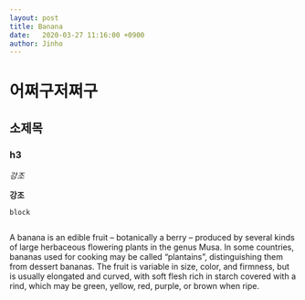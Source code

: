 ```yaml
---
layout: post
title: Banana
date:	2020-03-27 11:16:00 +0900
author:	Jinho 
---
```




# 어쩌구저쩌구

## 소제목

### h3

*강조*

**강조**

`block`

``` c

```





A banana is an edible fruit – botanically a berry – produced by several kinds
of large herbaceous flowering plants in the genus Musa.
In some countries, bananas used for cooking may be called “plantains”,
distinguishing them from dessert bananas. The fruit is variable in size, color,
and firmness, but is usually elongated and curved, with soft flesh rich in
starch covered with a rind, which may be green, yellow, red, purple, or brown
when ripe.